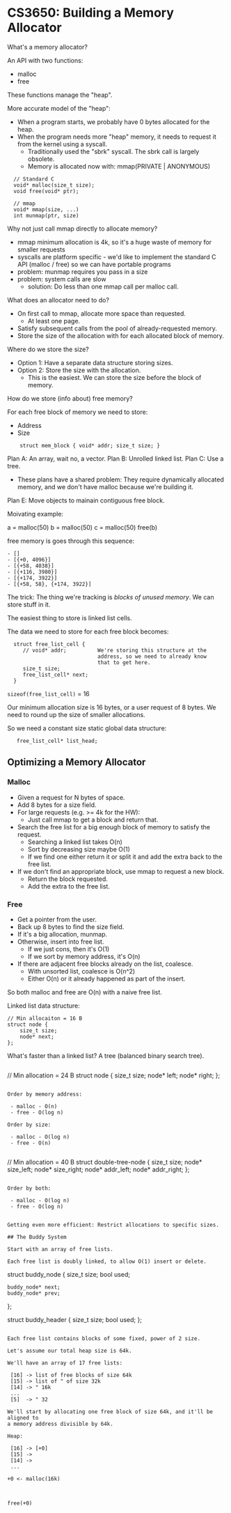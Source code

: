 
# CS3650: Building a Memory Allocator

What's a memory allocator?

An API with two functions:

 - malloc
 - free

These functions manage the "heap".

More accurate model of the "heap":

 - When a program starts, we probably have 0 bytes allocated for the heap.
 - When the program needs more "heap" memory, it needs to request it from the
   kernel using a syscall.
   - Traditionally used the "sbrk" syscall. The sbrk call is largely obsolete.
   - Memory is allocated now with: mmap(PRIVATE | ANONYMOUS)

```
  // Standard C
  void* malloc(size_t size);
  void free(void* ptr);
  
  // mmap
  void* mmap(size, ...)
  int munmap(ptr, size)
```

Why not just call mmap directly to allocate memory?

 - mmap minimum allocation is 4k, so it's a huge waste of memory for
   smaller requests
 - syscalls are platform specific - we'd like to implement the standard
   C API (malloc / free) so we can have portable programs
 - problem: munmap requires you pass in a size
 - problem: system calls are slow
   - solution: Do less than one mmap call per malloc call.

What does an allocator need to do?

 - On first call to mmap, allocate more space than requested.
   - At least one page.
 - Satisfy subsequent calls from the pool of already-requested memory.
 - Store the size of the allocation with for each allocated block of memory.

Where do we store the size?

 - Option 1: Have a separate data structure storing sizes.
 - Option 2: Store the size with the allocation.
   - This is the easiest. We can store the size before the
     block of memory.

How do we store (info about) free memory?

For each free block of memory we need to store:

 - Address
 - Size

```
    struct mem_block { void* addr; size_t size; }
```

Plan A: An array, wait no, a vector.
Plan B: Unrolled linked list.
Plan C: Use a tree.

 - These plans have a shared problem: They require dynamically
   allocated memory, and we don't have malloc because we're building
   it.

Plan E: Move objects to mainain contiguous free block.


Moivating example:

   a = malloc(50)
   b = malloc(50)
   c = malloc(50)
   free(b)

   free memory is goes through this sequence:
   
    - []
    - [{+0, 4096}]
    - [{+58, 4038}]
    - [{+116, 3980}]
    - [{+174, 3922}]
    - [{+58, 58}, {+174, 3922}]


The trick: The thing we're tracking is *blocks of unused memory*. We can store
stuff in it.

The easiest thing to store is linked list cells.

The data we need to store for each free block becomes:

```
  struct free_list_cell {
     // void* addr;          We're storing this structure at the
                             address, so we need to already know
                             that to get here.
     size_t size;
     free_list_cell* next;
  }
```

```sizeof(free_list_cell)``` = 16

Our minimum allocation size is 16 bytes, or a user request of 8 bytes.
We need to round up the size of smaller allocations.

So we need a constant size static global data structure:

```
   free_list_cell* list_head;
```

## Optimizing a Memory Allocator


### Malloc

 - Given a request for N bytes of space.
 - Add 8 bytes for a size field.
 - For large requests (e.g. >= 4k for the HW):
   - Just call mmap to get a block and return that.
 - Search the free list for a big enough block of memory
   to satisfy the request.
   - Searching a linked list takes O(n)
   - Sort by decreasing size maybe O(1)
   - If we find one either return it or split it and add
     the extra back to the free list.
 - If we don't find an appropriate block, use mmap to
   request a new block.
   - Return the block requested.
   - Add the extra to the free list.

### Free

 - Get a pointer from the user.
 - Back up 8 bytes to find the size field.
 - If it's a big allocation, munmap.
 - Otherwise, insert into free list.
   - If we just cons, then it's O(1)
   - If we sort by memory address, it's O(n)
 - If there are adjacent free blocks already on the list, coalesce.
   - With unsorted list, coalesce is O(n^2)
   - Either O(n) or it already happened as part of the insert.

So both malloc and free are O(n) with a naive free list.

Linked list data structure:

```
// Min allocaiton = 16 B
struct node {
    size_t size;
    node* next;
};
```


What's faster than a linked list? A tree (balanced binary search tree).

```
```
// Min allocation = 24 B
struct node {
    size_t size;
    node* left;
    node* right;
};

```

Order by memory address:

 - malloc - O(n)
 - free - O(log n)

Order by size:

 - malloc - O(log n)
 - free - O(n)


```
// Min allocation = 40 B
struct double-tree-node {
    size_t size;
    node* size_left;
    node* size_right;
    node* addr_left;
    node* addr_right;
};

```

Order by both:

 - malloc - O(log n)
 - free - O(log n)


Getting even more efficient: Restrict allocations to specific sizes.

## The Buddy System

Start with an array of free lists.

Each free list is doubly linked, to allow O(1) insert or delete.

```
struct buddy_node {
    size_t size;
    bool used;
    
    buddy_node* next;
    buddy_node* prev;
};

struct buddy_header {
    size_t size;
    bool used;
};

```

Each free list contains blocks of some fixed, power of 2 size.

Let's assume our total heap size is 64k.

We'll have an array of 17 free lists:

 [16] -> list of free blocks of size 64k
 [15] -> list of " of size 32k
 [14] -> " 16k
 ...
 [5]  -> " 32

We'll start by allocating one free block of size 64k, and it'll be aligned to
a memory address divisible by 64k.

Heap:

 [16] -> [+0]
 [15] -> 
 [14] -> 
 ...

+0 <- malloc(16k)



free(+0)







